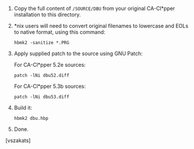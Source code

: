 1. Copy the full content of `/SOURCE/DBU` from your original
   CA-Cl*pper installation to this directory.

2. *nix users will need to convert original filenames to lowercase
   and EOLs to native format, using this command:

   `hbmk2 -sanitize *.PRG`

3. Apply supplied patch to the source using GNU Patch:

   For CA-Cl*pper 5.2e sources:

      `patch -lNi dbu52.diff`

   For CA-Cl*pper 5.3b sources:

      `patch -lNi dbu53.diff`

4. Build it:

   `hbmk2 dbu.hbp`

5. Done.

[vszakats]
